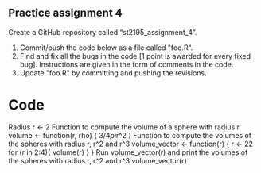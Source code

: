 ## Practice assignment 4
Create a GitHub repository called “st2195_assignment_4”.
1. Commit/push the code below as a file called "foo.R".
2. Find and fix all the bugs in the code [1 point is awarded for every fixed bug].
Instructions are given in the form of comments in the code.
3. Update "foo.R" by committing and pushing the revisions.

# Code
Radius
r <- 2
Function to compute the volume of a sphere with radius r
volume <- function(r, rho) {
 3/4*pi*r^2
}
Function to compute the volumes of the spheres with radius r, r^2 and
r^3
volume_vector <- function(r) {
 r <- 22
 for (r in 2:4){
 volume(r)
 }
}
Run volume_vector(r) and print the volumes of the spheres with radius
r, r^2 and r^3
volume_vector(r)
